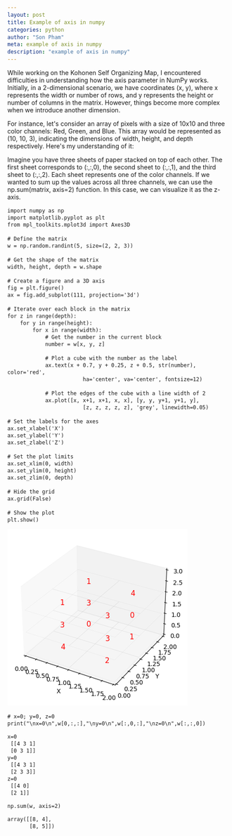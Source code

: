 ```yaml
---
layout: post
title: Example of axis in numpy
categories: python
author: "Son Pham"
meta: example of axis in numpy
description: "example of axis in numpy"
---
```


While working on the Kohonen Self Organizing Map, I encountered difficulties in understanding how the axis parameter in NumPy works. Initially, in a 2-dimensional scenario, we have coordinates (x, y), where x represents the width or number of rows, and y represents the height or number of columns in the matrix. However, things become more complex when we introduce another dimension.

For instance, let's consider an array of pixels with a size of 10x10 and three color channels: Red, Green, and Blue. This array would be represented as (10, 10, 3), indicating the dimensions of width, height, and depth respectively. Here's my understanding of it:

Imagine you have three sheets of paper stacked on top of each other. The first sheet corresponds to (:,:,0), the second sheet to (:,:,1), and the third sheet to (:,:,2). Each sheet represents one of the color channels. If we wanted to sum up the values across all three channels, we can use the np.sum(matrix, axis=2) function. In this case, we can visualize it as the z-axis.

```
import numpy as np
import matplotlib.pyplot as plt
from mpl_toolkits.mplot3d import Axes3D

# Define the matrix
w = np.random.randint(5, size=(2, 2, 3))

# Get the shape of the matrix
width, height, depth = w.shape

# Create a figure and a 3D axis
fig = plt.figure()
ax = fig.add_subplot(111, projection='3d')

# Iterate over each block in the matrix
for z in range(depth):
    for y in range(height):
        for x in range(width):
            # Get the number in the current block
            number = w[x, y, z]
            
            # Plot a cube with the number as the label
            ax.text(x + 0.7, y + 0.25, z + 0.5, str(number), color='red', 
						ha='center', va='center', fontsize=12)
            
            # Plot the edges of the cube with a line width of 2
            ax.plot([x, x+1, x+1, x, x], [y, y, y+1, y+1, y], 
						[z, z, z, z, z], 'grey', linewidth=0.05)

# Set the labels for the axes
ax.set_xlabel('X')
ax.set_ylabel('Y')
ax.set_zlabel('Z')

# Set the plot limits
ax.set_xlim(0, width)
ax.set_ylim(0, height)
ax.set_zlim(0, depth)

# Hide the grid
ax.grid(False)

# Show the plot
plt.show()

```
    
![cube](https://raw.githubusercontent.com/lamegaton/lamegaton.github.io/gh-pages/_posts/notebook/python/output_0_0.png)
    
```
# x=0; y=0, z=0
print("\nx=0\n",w[0,:,:],"\ny=0\n",w[:,0,:],"\nz=0\n",w[:,:,0])
```

    
    x=0
     [[4 3 1]
     [0 3 1]] 
    y=0
     [[4 3 1]
     [2 3 3]] 
    z=0
     [[4 0]
     [2 1]]
    


```
np.sum(w, axis=2)
```
    array([[8, 4],
           [8, 5]])


